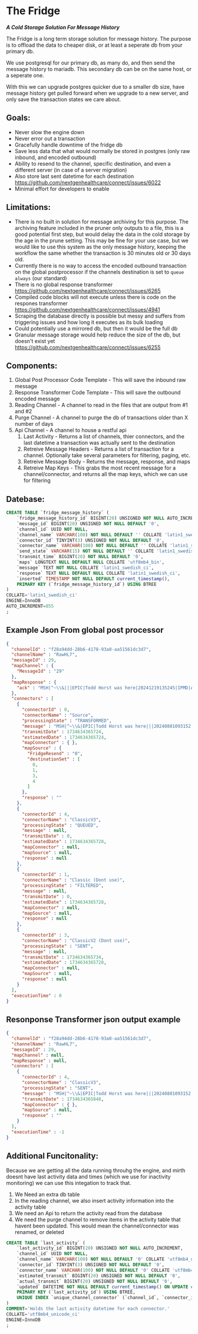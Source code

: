 # The Fridge #
***A Cold Storage Solution For Message History***

The Fridge is a long term storage solution for message history. The purpose is to offload the data to cheaper disk, or at least a seperate db from your primary db.

We use postgresql for our primary db, as many do, and then send the message history to mariadb. This secondary db can be on the same host, or a seperate one.

With this we can upgrade postgres quicker due to a smaller db size, have message history get pulled forward when we upgrade to a new server, and only save the transaction states we care about.

## Goals:
* Never slow the engine down
* Never error out a transaction
* Gracefully handle downtime of the fridge db
* Save less data that what would normally be stored in postgres (only raw inbound, and encoded outbound)
* Ability to resend to the channel, specific destination, and even a different server (in case of a server migration)
* Also store last sent datetime for each destination https://github.com/nextgenhealthcare/connect/issues/6022
* Minimal effort for developers to enable

## Limitations:
* There is no built in solution for message archiving for this purpose. The archiving feature included in the pruner only outputs to a file, this is a good potential first step, but would delay the data in the cold storage by the age in the prune setting. This may be fine for your use case, but we would like to use this system as the only message history, keeping the workflow the same whether the transaction is 30 minutes old or 30 days old.
* Currently there is no way to access the encoded outbound transaction on the global postprocessor if the channels destination is set to `queue always` (our standard)
* There is no global response transformer https://github.com/nextgenhealthcare/connect/issues/6265
* Compiled code blocks will not execute unless there is code on the respones transformer https://github.com/nextgenhealthcare/connect/issues/4941
* Scraping the database directly is possible but messy and suffers from triggering issues and how long it executes as its bulk loading
* Could potentially use a mirrored db, but then it would be the full db
* Granular message storage would help reduce the size of the db, but doesn't exist yet https://github.com/nextgenhealthcare/connect/issues/6255


## Components:
1. Global Post Processor Code Template - This will save the inbound raw message
1. Response Transformer Code Template - This will save the outbound encoded message
1. Reading Channel - A channel to read in the files that are output from #1 and #2
1. Purge Channel - A channel to purge the db of transactions older than X number of days
1. Api Channel - A channel to house a restful api
   1. Last Activity - Returns a list of channels, thier connectors, and the last datetime a transaction was actually sent to the destination
   1. Retreive Message Headers - Returns a list of transaction for a channel. Optionally take several parameters for filtering, paging, etc.
   1. Retreive Message Body - Returns the message, response, and maps
   1. Retreive Map Keys - This grabs the most recent message for a channel/connector, and returns all the map keys, which we can use for filtering


## Datebase:
```sql
CREATE TABLE `fridge_message_history` (
	`fridge_message_history_id` BIGINT(20) UNSIGNED NOT NULL AUTO_INCREMENT,
	`message_id` BIGINT(20) UNSIGNED NOT NULL DEFAULT '0',
	`channel_id` UUID NOT NULL,
	`channel_name` VARCHAR(100) NOT NULL DEFAULT '' COLLATE 'latin1_swedish_ci',
	`connector_id` TINYINT(3) UNSIGNED NOT NULL DEFAULT '0',
	`connector_name` VARCHAR(100) NOT NULL DEFAULT '' COLLATE 'latin1_swedish_ci',
	`send_state` VARCHAR(15) NOT NULL DEFAULT '' COLLATE 'latin1_swedish_ci',
	`transmit_time` BIGINT(20) NOT NULL DEFAULT '0',
	`maps` LONGTEXT NULL DEFAULT NULL COLLATE 'utf8mb4_bin',
	`message` TEXT NOT NULL COLLATE 'latin1_swedish_ci',
	`response` TEXT NULL DEFAULT NULL COLLATE 'latin1_swedish_ci',
	`inserted` TIMESTAMP NOT NULL DEFAULT current_timestamp(),
	PRIMARY KEY (`fridge_message_history_id`) USING BTREE
)
COLLATE='latin1_swedish_ci'
ENGINE=InnoDB
AUTO_INCREMENT=855
;
```

## Example Json From global post processor
```json
{
  "channelId" : "f28a94dd-28b6-4178-93a0-aa51561dc3d7",
  "channelName" : "RawHL7",
  "messageId" : 29,
  "mapChannel" : {
    "MessageId" : "29"
  },
  "mapResponse" : {
    "ack" : "MSH|^~\\&|||EPIC|Todd Horst was here|20241219135245|IPMD|ACK|1734634365|T|2.3\rMSA|AA|245140\r"
  },
  "connectors" : [
    {
      "connectorId" : 0,
      "connectorName" : "Source",
      "processingState" : "TRANSFORMED",
      "message" : "MSH|^~\\&|EPIC|Todd Horst was here|||20240801093152|IPMD|ADT^A08|245140|T|2.3|||||||||||||||||||Todd Horst was also here\rEVN|A08|20240801093152\r",
      "transmitDate" : 1734634365724,
      "estimatedDate" : 1734634365724,
      "mapConnector" : { },
      "mapSource" : {
        "FridgeResend" : "0",
        "destinationSet" : [
          0,
          1,
          3,
          4
        ]
      },
      "response" : ""
    },
    {
      "connectorId" : 4,
      "connectorName" : "ClassicV3",
      "processingState" : "QUEUED",
      "message" : null,
      "transmitDate" : 0,
      "estimatedDate" : 1734634365728,
      "mapConnector" : null,
      "mapSource" : null,
      "response" : null
    },
    {
      "connectorId" : 1,
      "connectorName" : "Classic (Dont use)",
      "processingState" : "FILTERED",
      "message" : null,
      "transmitDate" : 0,
      "estimatedDate" : 1734634365728,
      "mapConnector" : null,
      "mapSource" : null,
      "response" : null
    },
    {
      "connectorId" : 3,
      "connectorName" : "ClassicV2 (Dont use)",
      "processingState" : "SENT",
      "message" : null,
      "transmitDate" : 1734634365734,
      "estimatedDate" : 1734634365728,
      "mapConnector" : null,
      "mapSource" : null,
      "response" : null
    }
  ],
  "executionTime" : 0
}
```

## Resonponse Transformer json output example
```json
{
  "channelId" : "f28a94dd-28b6-4178-93a0-aa51561dc3d7",
  "channelName" : "RawHL7",
  "messageId" : 29,
  "mapChannel" : null,
  "mapResponse" : null,
  "connectors" : [
    {
      "connectorId" : 4,
      "connectorName" : "ClassicV3",
      "processingState" : "SENT",
      "message" : "MSH|^~\\&|EPIC|Todd Horst was here|||20240801093152|IPMD|ADT^A08|245140|T|2.3|||||||||||||||||||Todd Horst was also here\rEVN|A08|20240801093152\r",
      "transmitDate" : 1734634365848,
      "mapConnector" : { },
      "mapSource" : null,
      "response" : ""
    }
  ],
  "executionTime" : -1
}
```


## Additional Funcitonality:
Because we are getting all the data running throuhg the engine, and mirth doesnt have last activity data and times (which we use for inactivity monitoring)
we can use this integation to track that.
1. We Need an extra db table
2. In the reading channel, we also insert activity information into the activity table
3. We need an Api to return the activity read from the database
4. We need the purge channel to remove items in the activity table that havent been updated. This would mean the channel/connector was renamed, or deleted

```sql
CREATE TABLE `last_activity` (
	`last_activity_id` BIGINT(20) UNSIGNED NOT NULL AUTO_INCREMENT,
	`channel_id` UUID NOT NULL,
	`channel_name` VARCHAR(100) NOT NULL DEFAULT '0' COLLATE 'utf8mb4_unicode_ci',
	`connector_id` TINYINT(3) UNSIGNED NOT NULL DEFAULT '0',
	`connector_name` VARCHAR(100) NOT NULL DEFAULT '0' COLLATE 'utf8mb4_unicode_ci',
	`estimated_transmit` BIGINT(20) UNSIGNED NOT NULL DEFAULT '0',
	`actual_transmit` BIGINT(20) UNSIGNED NOT NULL DEFAULT '0',
	`updated` DATETIME NOT NULL DEFAULT current_timestamp() ON UPDATE current_timestamp(),
	PRIMARY KEY (`last_activity_id`) USING BTREE,
	UNIQUE INDEX `unique_channel_connector` (`channel_id`, `connector_id`) USING BTREE
)
COMMENT='Holds the last activity datetime for each connector.'
COLLATE='utf8mb4_unicode_ci'
ENGINE=InnoDB
;
```